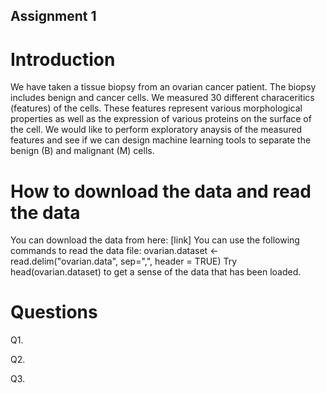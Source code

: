 ## Assignment 1

# Introduction 
We have taken a tissue biopsy from an ovarian cancer patient. The biopsy includes benign and cancer cells. We measured 30 different characeritics (features) of the cells. These features represent various morphological properties as well as the expression of various proteins on the surface of the cell. 
We would like to perform exploratory anaysis of the measured features and see if we can design machine learning tools to separate the benign (B) and malignant (M) cells. 

# How to download the data and read the data
You can download the data from here: [link]
You can use the following commands to read the data file:
ovarian.dataset <- read.delim("ovarian.data", sep=",", header = TRUE)
Try head(ovarian.dataset) to get a sense of the data that has been loaded.

# Questions
Q1.

Q2.

Q3.


